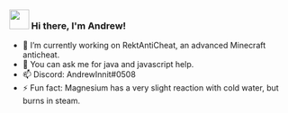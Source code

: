 ### <img src="https://media.giphy.com/media/hvRJCLFzcasrR4ia7z/giphy.gif" width="35px"> Hi there, I'm Andrew!

- 🔭 I’m currently working on RektAntiCheat, an advanced Minecraft anticheat.
- 💬 You can ask me for java and javascript help.
- 📫 Discord: AndrewInnit#0508
- ⚡ Fun fact: Magnesium has a very slight reaction with cold water, but burns in steam.
